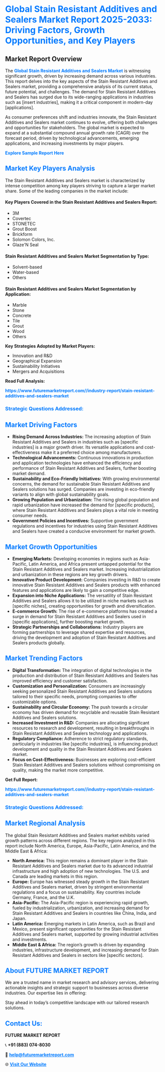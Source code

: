 <h1 style="color: #007BFF;">Global Stain Resistant Additives and Sealers Market Report 2025-2033: Driving Factors, Growth Opportunities, and Key Players</h1>

<section id="overview">
<h2>Market Report Overview</h2>
<p>The <a href="https://www.futuremarketreport.com//industry-report/stain-resistant-additives-and-sealers-market" style="color: #007BFF; text-decoration: none;"><strong>Global Stain Resistant Additives and Sealers Market</strong></a> is witnessing significant growth, driven by increasing demand across various industries. This report delves into the key aspects of the Stain Resistant Additives and Sealers market, providing a comprehensive analysis of its current status, future potential, and challenges. The demand for Stain Resistant Additives and Sealers has surged due to its wide-ranging applications in industries such as [insert industries], making it a critical component in modern-day [applications].</p>
<p>As consumer preferences shift and industries innovate, the Stain Resistant Additives and Sealers market continues to evolve, offering both challenges and opportunities for stakeholders. The global market is expected to expand at a substantial compound annual growth rate (CAGR) over the forecast period, driven by technological advancements, emerging applications, and increasing investments by major players.</p>
</section>

<section id="overview">
<p><a href="https://www.futuremarketreport.com//request-sample/reportId=92657" style="color: #007BFF; text-decoration: none;"><strong>Explore Sample Report Here</strong></a></p>
</section>

<section id="key-players">
<h2 style="color: #007BFF;">Market Key Players Analysis</h2>
<p>The Stain Resistant Additives and Sealers market is characterized by intense competition among key players striving to capture a larger market share. Some of the leading companies in the market include:</p>
<h4>Key Players Covered in the Stain Resistant Additives and Sealers Report:</h4>
<ul><li>3M</li><li>Covertec</li><li>STONETEC</li><li>Grout Boost</li><li>Brickform</li><li>Solomon Colors, Inc.</li><li>Glaze&#039;N Seal</li></ul>
<h4>Stain Resistant Additives and Sealers Market Segmentation by Type:</h4>
<ul><li>Solvent-based</li><li>Water-based</li><li>Others</li></ul>

<h4>Stain Resistant Additives and Sealers Market Segmentation by Application:</h4>
<ul><li>Marble</li><li>Stone</li><li>Concrete</li><li>Tile</li><li>Grout</li><li>Wood</li><li>Others</li></ul>
<p><strong>Key Strategies Adopted by Market Players:</strong></p>
<ul>
<li>Innovation and R&D</li>
<li>Geographical Expansion</li>
<li>Sustainability Initiatives</li>
<li>Mergers and Acquisitions</li>
</ul>
</section>

<section>
<p><strong>Read Full Analysis: </strong></p><a href="https://www.futuremarketreport.com//industry-report/stain-resistant-additives-and-sealers-market" style="color: #007BFF; text-decoration: none;"><strong>https://www.futuremarketreport.com//industry-report/stain-resistant-additives-and-sealers-market</strong></a>
<h3 style="color: #007BFF;">Strategic Questions Addressed:</h3>
</section>

<section id="driving-factors">
<h2 style="color: #007BFF;">Market Driving Factors</h2>
<ul>
<li><strong>Rising Demand Across Industries:</strong> The increasing adoption of Stain Resistant Additives and Sealers in industries such as [specific industries] is a major growth driver. Its versatile applications and cost-effectiveness make it a preferred choice among manufacturers.</li>
<li><strong>Technological Advancements:</strong> Continuous innovations in production and application technologies have enhanced the efficiency and performance of Stain Resistant Additives and Sealers, further boosting market demand.</li>
<li><strong>Sustainability and Eco-Friendly Initiatives:</strong> With growing environmental concerns, the demand for sustainable Stain Resistant Additives and Sealers solutions has surged. Companies are investing in eco-friendly variants to align with global sustainability goals.</li>
<li><strong>Growing Population and Urbanization:</strong> The rising global population and rapid urbanization have increased the demand for [specific products], where Stain Resistant Additives and Sealers plays a vital role in meeting consumer needs.</li>
<li><strong>Government Policies and Incentives:</strong> Supportive government regulations and incentives for industries using Stain Resistant Additives and Sealers have created a conducive environment for market growth.</li>
</ul>
</section>

<section id="growth-opportunities">
<h2 style="color: #007BFF;">Market Growth Opportunities</h2>
<ul>
<li><strong>Emerging Markets:</strong> Developing economies in regions such as Asia-Pacific, Latin America, and Africa present untapped potential for the Stain Resistant Additives and Sealers market. Increasing industrialization and urbanization in these regions are key growth drivers.</li>
<li><strong>Innovative Product Development:</strong> Companies investing in R&D to create innovative Stain Resistant Additives and Sealers products with enhanced features and applications are likely to gain a competitive edge.</li>
<li><strong>Expansion into Niche Applications:</strong> The versatility of Stain Resistant Additives and Sealers allows it to be utilized in niche markets such as [specific niches], creating opportunities for growth and diversification.</li>
<li><strong>E-commerce Growth:</strong> The rise of e-commerce platforms has created a surge in demand for Stain Resistant Additives and Sealers used in [specific applications], further boosting market growth.</li>
<li><strong>Strategic Partnerships and Collaborations:</strong> Industry players are forming partnerships to leverage shared expertise and resources, driving the development and adoption of Stain Resistant Additives and Sealers products globally.</li>
</ul>
</section>

<section id="trending-factors">
<h2 style="color: #007BFF;">Market Trending Factors</h2>
<ul>
<li><strong>Digital Transformation:</strong> The integration of digital technologies in the production and distribution of Stain Resistant Additives and Sealers has improved efficiency and customer satisfaction.</li>
<li><strong>Customization and Personalization:</strong> Consumers are increasingly seeking personalized Stain Resistant Additives and Sealers solutions tailored to their specific needs, prompting companies to offer customizable options.</li>
<li><strong>Sustainability and Circular Economy:</strong> The push towards a circular economy has driven demand for recyclable and reusable Stain Resistant Additives and Sealers solutions.</li>
<li><strong>Increased Investment in R&D:</strong> Companies are allocating significant resources to research and development, resulting in breakthroughs in Stain Resistant Additives and Sealers technology and applications.</li>
<li><strong>Regulatory Compliance:</strong> Adherence to strict regulatory standards, particularly in industries like [specific industries], is influencing product development and quality in the Stain Resistant Additives and Sealers market.</li>
<li><strong>Focus on Cost-Effectiveness:</strong> Businesses are exploring cost-efficient Stain Resistant Additives and Sealers solutions without compromising on quality, making the market more competitive.</li>
</ul>
</section>

<section>
<p><strong>Get Full Report: </strong></p><a href="https://www.futuremarketreport.com//industry-report/stain-resistant-additives-and-sealers-market" style="color: #007BFF; text-decoration: none;"><strong>https://www.futuremarketreport.com//industry-report/stain-resistant-additives-and-sealers-market</strong></a>
<h3 style="color: #007BFF;">Strategic Questions Addressed:</h3>
</section>


<section id="regional-analysis">
<h2 style="color: #007BFF;">Market Regional Analysis</h2>
<p>The global Stain Resistant Additives and Sealers market exhibits varied growth patterns across different regions. The key regions analyzed in this report include North America, Europe, Asia-Pacific, Latin America, and the Middle East & Africa:</p>
<ul>
<li><strong>North America:</strong> This region remains a dominant player in the Stain Resistant Additives and Sealers market due to its advanced industrial infrastructure and high adoption of new technologies. The U.S. and Canada are leading markets in this region.</li>
<li><strong>Europe:</strong> Europe has witnessed steady growth in the Stain Resistant Additives and Sealers market, driven by stringent environmental regulations and a focus on sustainability. Key countries include Germany, France, and the U.K.</li>
<li><strong>Asia-Pacific:</strong> The Asia-Pacific region is experiencing rapid growth, fueled by industrialization, urbanization, and increasing demand for Stain Resistant Additives and Sealers in countries like China, India, and Japan.</li>
<li><strong>Latin America:</strong> Emerging markets in Latin America, such as Brazil and Mexico, present significant opportunities for the Stain Resistant Additives and Sealers market, supported by growing industrial activities and investments.</li>
<li><strong>Middle East & Africa:</strong> The region’s growth is driven by expanding industries, infrastructure development, and increasing demand for Stain Resistant Additives and Sealers in sectors like [specific sectors].</li>
</ul>
</section>

<footer>
<h2 style="color: #007BFF;">About FUTURE MARKET REPORT</h2>
<p>We are a trusted name in market research and advisory services, delivering actionable insights and strategic support to businesses across diverse industries. Our expertise lies in offering:</p>

<p>Stay ahead in today’s competitive landscape with our tailored research solutions.</p>

<h2 style="color: #007BFF;">Contact Us:</h2>
<p><strong>FUTURE MARKET REPORT</strong></p>
<p>📞 <strong>+91 (883) 074-8030</strong></p>
<p>📧 <strong><a href="mailto:help@futuremarketreport.com" style="color: #007BFF;">help@futuremarketreport.com</a></strong></p>
<p>🌐 <strong><a href="https://www.futuremarketreport.com/" style="color: #007BFF;">Visit Our Website</a></strong></p>
</footer>